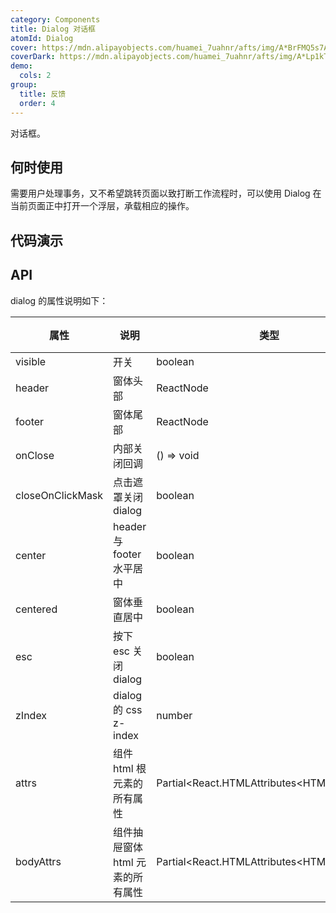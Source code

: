 ```yaml
---
category: Components
title: Dialog 对话框
atomId: Dialog
cover: https://mdn.alipayobjects.com/huamei_7uahnr/afts/img/A*BrFMQ5s7AAQAAAAAAAAAAAAADrJ8AQ/original
coverDark: https://mdn.alipayobjects.com/huamei_7uahnr/afts/img/A*Lp1kTYmSsgoAAAAAAAAAAAAADrJ8AQ/original
demo:
  cols: 2
group:
  title: 反馈
  order: 4
---
```


对话框。

## 何时使用

需要用户处理事务，又不希望跳转页面以致打断工作流程时，可以使用 Dialog 在当前页面正中打开一个浮层，承载相应的操作。

## 代码演示

<!-- prettier-ignore -->
<code src="./demo/basic.tsx"></code>
<code src="./demo/centered.tsx"></code>
<code src="./demo/center.tsx"></code>
<code src="./demo/close.tsx"></code>

## API

dialog 的属性说明如下：

| 属性             | 说明                             | 类型                                         | 默认值 | 版本 |
| ---------------- | -------------------------------- | -------------------------------------------- | ------ | ---- |
| visible          | 开关                             | boolean                                      | false  |      |
| header           | 窗体头部                         | ReactNode                                    | -      |      |
| footer           | 窗体尾部                         | ReactNode                                    | -      |      |
| onClose          | 内部关闭回调                     | () => void                                   | -      |      |
| closeOnClickMask | 点击遮罩关闭 dialog              | boolean                                      | false  |      |
| center           | header 与 footer 水平居中        | boolean                                      | false  |      |
| centered         | 窗体垂直居中                     | boolean                                      | false  |      |
| esc              | 按下 esc 关闭 dialog             | boolean                                      | false  |      |
| zIndex           | dialog 的 css z-index            | number                                       | 100    |      |
| attrs            | 组件 html 根元素的所有属性       | Partial\<React.HTMLAttributes\<HTMLElement>> | --     | --   |
| bodyAttrs        | 组件抽屉窗体 html 元素的所有属性 | Partial\<React.HTMLAttributes\<HTMLElement>> | --     | --   |
